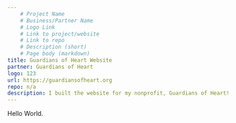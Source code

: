 ```yaml
---
    # Project Name 
    # Business/Partner Name
    # Logo Link
    # Link to project/website
    # Link to repo
    # Description (short)
    # Page body (markdown)
title: Guardians of Heart Website
partner: Guardians of Heart
logo: 123
url: https://guardiansofheart.org
repo: n/a
description: I built the website for my nonprofit, Guardians of Heart!
---
```


Hello World.
